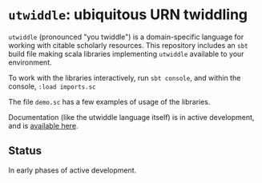 # `utwiddle`: ubiquitous URN twiddling

`utwiddle` (pronounced "you twiddle") is a domain-specific language for working with citable scholarly resources.  This repository includes an `sbt` build file making scala libraries implementing `utwiddle` available to your environment.

To work with the libraries interactively, run `sbt console`, and within the console, `:load imports.sc`

The file `demo.sc` has a few examples of usage of the libraries.

Documentation (like the utwiddle language itself) is in active development, and is [available here](https://neelsmith.github.io/utwiddle/).

## Status

In early phases of active development.
